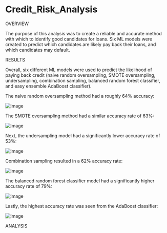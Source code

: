 # Credit_Risk_Analysis

OVERVIEW

The purpose of this analysis was to create a reliable and accurate method with which to identify good candidates for loans.  Six ML models were created to predict which candidates are likely pay back their loans, and which candidates may default.


RESULTS

Overall, six different ML models were used to predict the likelihood of paying back credit (naive random oversampling, SMOTE oversampling, undersampling, combination sampling, balanced random forest classifier, and easy ensemble AdaBoost classifier).

The naive random oversampling method had a roughly 64% accuracy:

![image](https://user-images.githubusercontent.com/99574730/176082333-65f26fc8-b67b-4dfc-8692-dd967f8d55f6.png)


The SMOTE oversampling method had a similar accuracy rate of 63%:

![image](https://user-images.githubusercontent.com/99574730/176082613-7a43f567-7830-491d-b964-cfdd17893d17.png)


Next, the undersampling model had a significantly lower accuracy rate of 53%:

![image](https://user-images.githubusercontent.com/99574730/176082665-23cb615a-b128-4634-a7f3-d1e6644ab3ec.png)


Combination sampling resulted in a 62% accuracy rate:

![image](https://user-images.githubusercontent.com/99574730/176082760-b68c1d64-8c64-40a2-8ff3-56ac4dea152e.png)


The balanced random forest classifier model had a significantly higher accuracy rate of 79%:

![image](https://user-images.githubusercontent.com/99574730/176083504-a5e48819-3964-4c28-9441-ef89a61fd26c.png)


Lastly, the highest accuracy rate was seen from the AdaBoost classifier:

![image](https://user-images.githubusercontent.com/99574730/176083575-324ab052-bce9-4c65-96e1-245ef485708e.png)


ANALYSIS
